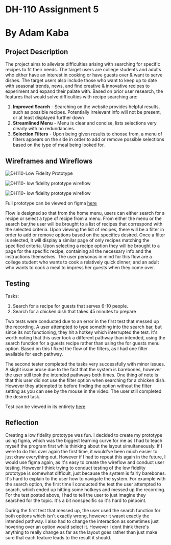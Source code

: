 # DH-110 Assignment 5
# By Adam Kaba

## Project Description
The project aims to alleviate difficulties arising with searching for specific recipes to fit their needs. The target users are college students and adults who either have an interest in cooking or have guests over & want to serve dishes. The target users also include those who want to keep up to date with seasonal trends, news, and find creative & innovative recipes to experiment and expand their palate with. Based on prior user research, the features that would solve difficulties with recipe searching are:  
  
  1. **Improved Search** - Searching on the website provides helpful results, such as possible recipes. Potentially irrelevant info will not be present, or at least displayed further down
  2. **Streamlined Menu** - Menu is clear and concise, lists selections very clearly with no redundancies.
  3. **Selection Filters** - Upon being given results to choose from, a menu of filters appears on the side in order to add or remove possible selections based on the type of meal being looked for.



## Wireframes and Wireflows
![DH110-Low Fidelity Prototype](https://user-images.githubusercontent.com/54642348/117205637-bd7a0900-ada6-11eb-88b3-22cb0e34ea96.png)

![DH110- low fidelity prototype wireflow](https://user-images.githubusercontent.com/54642348/117207262-a0ded080-ada8-11eb-90cb-79722fd17de2.jpg)

![DH110- low fidelity prototype wireflow](https://user-images.githubusercontent.com/54642348/117206850-33cb3b00-ada8-11eb-9a1d-a0eca4251504.jpg)
  
Full prototype can be viewed on figma [here](https://www.figma.com/file/xkNZRYtvLpQJCXd0F8JhMV/DH110-Low-Fidelity-Prototype?node-id=0%3A1)

Flow is designed so that from the home menu, users can either search for a recipe or select a type of recipe from a menu. From either the menu or the search bar,the user will be brought to a list of recipes that correspond with the selected criteria. Upon viewing the list of recipes, there will be a filter in order to add or remove options based on the specifics desired. Once a filter is selected, it will display a similar page of only recipes matching the specified criteria. Upon selecting a recipe option they will be brought to a page for the specific recipe, containing all the necessary info and the instructions themselves. The user personas in mind for this flow are a college student who wants to cook a relatively quick dinner; and an adult who wants to cook a meal to impress her guests when they come over.

## Testing
Tasks: 
1. Search for a recipe for guests that serves 6-10 people.
2. Search for a chicken dish that takes 45 minutes to prepare

Two tests were conducted due to an error in the first test that messed up the recording. A user attempted to type something into the search bar, but since its not functioning, they hit a hotkey which interrupted the test. It's worth noting that this user took a different pathway than intended, using the search function for a guests recipe rather than using the for guests menu option. Based on this I fixed the flow of the filters, as I had one filter available for each pathway.
  
The second tester completed the tasks very successfully with minor issues. A slight issue arose due to the fact that the system is barebones, however the user still took the intended pathways both times. One thing of note is that this user did not use the filter option when searching for a chicken dish. However they attempted to before finding the option without the filter setting as you can see by the mouse in the video. The user still completed the desired task.

Test can be viewed in its entirety [here](https://drive.google.com/file/d/1xyO3lTtUOwlKMehu1Y5tawc-aI9pspVC/view?usp=sharing)


## Reflection

Creating a low fidelity prototype was fun. I decided to create my prototype using figma, which was the biggest learning curve for me as I had to teach myself the program first while thinking about the layout simultaneously. If I were to do this over again the first time, it would've been much easier to just draw everything out. However if I had to repeat this again in the future, I would use figma again, as it's easy to create the wireflow and conduct user testing. However I think trying to conduct testing of the low fidelity prototype is somewhat difficult, just because the system is fairly barebones. It's hard to explain to the user how to navigate the system. For example with the search option, the first time I conducted the test the user attempted to search, which ended up hitting some hotkeys and messed up the recording. For the test posted above, I had to tell the user to just imagine they searched for the topic.  It's a bit nonspecific so it's hard to pinpoint.
  
During the first test that messed up, the user used the search function for both options which isn't exactly wrong, however it wasnt exactly the intended pathway. I also had to change the interaction as sometimes just hovering over an option would select it. However I dont think there's anything to really change as far as the layout goes rather than just make sure that each feature leads to the result it should.


